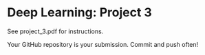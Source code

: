 # Deep Learning: Project 3

See project_3.pdf for instructions.

Your GitHub repository is your submission. Commit and push often!

